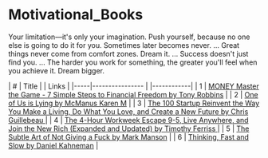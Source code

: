 # Motivational_Books

Your limitation—it's only your imagination.
Push yourself, because no one else is going to do it for you.
Sometimes later becomes never. ...
Great things never come from comfort zones.
Dream it. ...
Success doesn't just find you. ...
The harder you work for something, the greater you'll feel when you achieve it.
Dream bigger.

|  #  |      Title      | |    Links   |
|-----|---------------- | |------------|
|  1  | [MONEY Master the Game - 7 Simple Steps to Financial Freedom by Tony Robbins](https://github.com/rajeev-ranjan-au6/Motivational_Books/blob/master/MONEY%20Master%20the%20Game%20-%207%20Simple%20Steps%20to%20Financial%20Freedom%20by%20Tony%20Robbins%20(z-lib.org).epub) | 
|  2  | [One of Us is Lying by McManus Karen M](https://github.com/rajeev-ranjan-au6/Motivational_Books/blob/master/One%20of%20Us%20is%20Lying%20by%20McManus%20Karen%20M%20(z-lib.org).epub) | 
|  3  | [The 100 Startup Reinvent the Way You Make a Living, Do What You Love, and Create a New Future by Chris Guillebeau ](https://github.com/rajeev-ranjan-au6/Motivational_Books/blob/master/The%20100%20Startup%20Reinvent%20the%20Way%20You%20Make%20a%20Living%2C%20Do%20What%20You%20Love%2C%20and%20Create%20a%20New%20Future%20by%20Chris%20Guillebeau%20(z-lib.org).epub) | 
|  4  | [The 4-Hour Workweek Escape 9-5, Live Anywhere, and Join the New Rich (Expanded and Updated) by Timothy Ferriss ](https://github.com/rajeev-ranjan-au6/Motivational_Books/blob/master/The%204-Hour%20Workweek%20Escape%209-5%2C%20Live%20Anywhere%2C%20and%20Join%20the%20New%20Rich%20(Expanded%20and%20Updated)%20by%20Timothy%20Ferriss%20(z-lib.org).epub) | 
|  5  | [The Subtle Art of Not Giving a Fuck by Mark Manson](https://github.com/rajeev-ranjan-au6/Motivational_Books/blob/master/The%20Subtle%20Art%20of%20Not%20Giving%20a%20Fuck%20by%20Mark%20Manson%20(z-lib.org).pdf) | 
|  6  | [Thinking, Fast and Slow by Daniel Kahneman](https://github.com/rajeev-ranjan-au6/Motivational_Books/blob/master/Thinking%2C%20Fast%20and%20Slow%20by%20Daniel%20Kahneman%20(z-lib.org).pdf) | 
